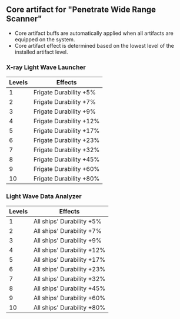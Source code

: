 ## Core artifact for "Penetrate Wide Range Scanner"

- Core artifact buffs are automatically applied when all artifacts are equipped on the system.
- Core artifact effect is determined based on the lowest level of the installed artifact level.

### X-ray Light Wave Launcher

| Levels | Effects |
| - | - |
| 1 | Frigate Durability +5% |
| 2 | Frigate Durability +7% |
| 3 | Frigate Durability +9% |
| 4 | Frigate Durability +12% |
| 5 | Frigate Durability +17% |
| 6 | Frigate Durability +23% |
| 7 | Frigate Durability +32% |
| 8 | Frigate Durability +45% |
| 9 | Frigate Durability +60% |
| 10 | Frigate Durability +80% |


### Light Wave Data Analyzer

| Levels | Effects |
| - | - |
| 1 | All ships' Durability +5% |
| 2 | All ships' Durability +7% |
| 3 | All ships' Durability +9% |
| 4 | All ships' Durability +12% |
| 5 | All ships' Durability +17% |
| 6 | All ships' Durability +23% |
| 7 | All ships' Durability +32% |
| 8 | All ships' Durability +45% |
| 9 | All ships' Durability +60% |
| 10 | All ships' Durability +80% |